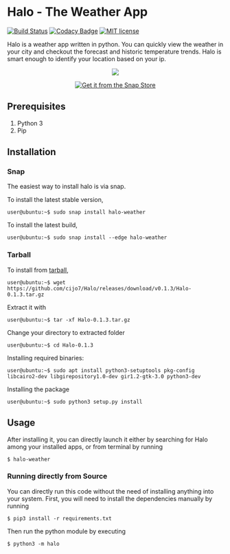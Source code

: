 # Halo - The Weather App
[![Build Status](https://travis-ci.com/cijo7/Halo.svg?branch=master)](https://travis-ci.com/cijo7/Halo)
[![Codacy Badge](https://api.codacy.com/project/badge/Grade/45bd325b322f481087bcf325ef1217ec)](https://www.codacy.com/app/cijo360/Halo)
[![MIT license](https://img.shields.io/badge/License-MIT-blue.svg)](https://lbesson.mit-license.org/)

Halo is a weather app written in python. You can quickly view the
weather in your city and checkout the forecast and historic temperature trends. 
Halo is smart enough to identify your location based on your ip.

<p align="center">
  <img  src="https://github.com/cijo7/Halo/raw/master/preview.gif">
</p>

<p align="center">
    <a href="https://snapcraft.io/halo-weather">
      <img alt="Get it from the Snap Store" src="https://snapcraft.io/static/images/badges/en/snap-store-black.svg" />
    </a>
</p>

## Prerequisites

1. Python 3
1. Pip

## Installation

### Snap

The easiest way to install halo is via snap. 


To install the latest stable version,

````console
user@ubuntu:~$ sudo snap install halo-weather
````

To install the latest build, 
````console
user@ubuntu:~$ sudo snap install --edge halo-weather
````

### Tarball
To install from [tarball](https://github.com/cijo7/Halo/releases/download/v0.1.3/Halo-0.1.3.tar.gz),

````console
user@ubuntu:~$ wget https://github.com/cijo7/Halo/releases/download/v0.1.3/Halo-0.1.3.tar.gz
````

Extract it with

````console
user@ubuntu:~$ tar -xf Halo-0.1.3.tar.gz
````

Change your directory to extracted folder

````console
user@ubuntu:~$ cd Halo-0.1.3
````

Installing required binaries:

````console
user@ubuntu:~$ sudo apt install python3-setuptools pkg-config libcairo2-dev libgirepository1.0-dev gir1.2-gtk-3.0 python3-dev
````

Installing the package

````console
user@ubuntu:~$ sudo python3 setup.py install
`````

## Usage
After installing it, you can directly launch it either by searching for Halo among your installed apps, or from terminal by running

````sh-session
$ halo-weather
````

### Running directly from Source

You can directly run this code without the need of installing anything into your system.
First, you will need to install the dependencies manually by running

````sh-session
$ pip3 install -r requirements.txt
````

Then run the python module by executing

````sh-session
$ python3 -m halo
````
